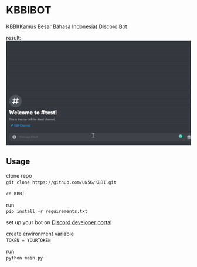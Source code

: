 # KBBIBOT
 KBBI(Kamus Besar Bahasa Indonesia) Discord Bot

 result:  
 ![](https://github.com/UN56/KBBIBOT/blob/main/GIF.gif)  

## Usage

clone repo  
`git clone https://github.com/UN56/KBBI.git`

`cd KBBI`

run  
`pip install -r requirements.txt`

set up your bot on [Discord developer portal](https://discord.com/developers/)

create environment variable  
`TOKEN = YOURTOKEN`

run  
`python main.py`